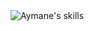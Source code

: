  <img src="https://skillicons.dev/icons?i=html,css,tailwindcss,js,ts,php,python,mysql,postgresql,mongodb,nodejs,react,nextjs,laravel,express&perline=15&theme=dark" alt="Aymane's skills"/>
